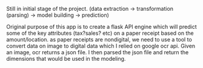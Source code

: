 Still in initial stage of the project. (data extraction -> transformation (parsing) -> model building -> prediction)

Original purpose of this app is to create a flask API engine which will predict some of the key attributes (tax?sales? etc) on a paper receipt based on the amount/location.
as paper receipts are nondigital, we need to use a tool to convert data on image to digital data which I relied on google ocr api. 
Given an image, ocr returns a json file. I then parsed the json file and return the dimensions that would be used in the modeling.


